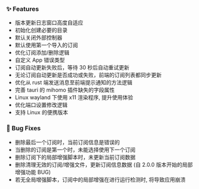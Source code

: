 ### ✨ Features

- 版本更新日志窗口高度自适应
- 初始化创建必要的目录
- 默认关闭外部控制器
- 默认使用第一个导入的订阅
- 优化订阅添加/删除逻辑
- 自定义 App 错误类型
- 订阅自动更新失败后，等待 30 秒后自动重试更新
- 无论订阅自动更新是否成功或失败，前端的订阅列表都同步更新
- 优化从 rust 端发送消息至前端提示通知的方法逻辑
- 完善 tauri 的 mihomo 插件缺失的字段属性
- Linux wayland 下使用 x11 渲染程序, 提升使用体验
- 优化端口设置修改逻辑
- 支持 Linux 的便携版本

### 🐛 Bug Fixes

- 删除最后一个订阅时，当前订阅信息是错误的
- 当删除的订阅是第一个时，未能选择使用下一个订阅
- 删除订阅下的局部增强脚本时，未更新当前订阅数据
- 删除清理无效的订阅/增强文件，更新订阅信息数据 (自 2.0.0 版本开始的局部增强功能 BUG)
- 若无全局增强脚本，订阅中的局部增强在进行运行检测时, 将导致应用崩溃
